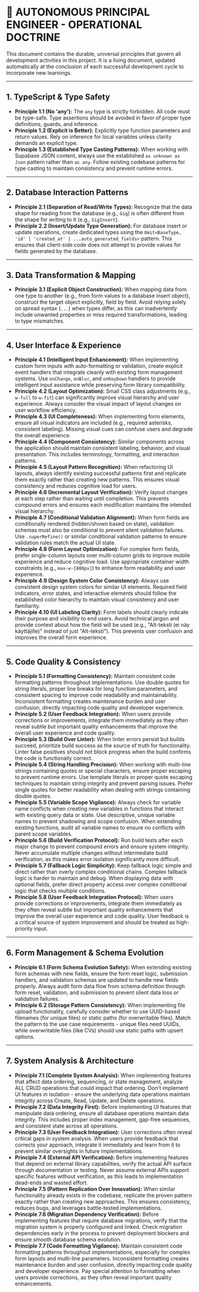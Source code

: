 # 🎯 AUTONOMOUS PRINCIPAL ENGINEER - OPERATIONAL DOCTRINE

This document contains the durable, universal principles that govern all development activities in this project. It is a living document, updated automatically at the conclusion of each successful development cycle to incorporate new learnings.

---

## 1. TypeScript & Type Safety

- **Principle 1.1 (No 'any'):** The `any` type is strictly forbidden. All code must be type-safe. Type assertions should be avoided in favor of proper type definitions, guards, and inference.
- **Principle 1.2 (Explicit is Better):** Explicitly type function parameters and return values. Rely on inference for local variables unless clarity demands an explicit type.
- **Principle 1.3 (Established Type Casting Patterns):** When working with Supabase JSON content, always use the established `as unknown as Json` pattern rather than `as any`. Follow existing codebase patterns for type casting to maintain consistency and prevent runtime errors.

---

## 2. Database Interaction Patterns

- **Principle 2.1 (Separation of Read/Write Types):** Recognize that the data shape for reading from the database (e.g., `Gig`) is often different from the shape for writing to it (e.g., `GigInsert`).
- **Principle 2.2 (Insert/Update Type Generation):** For database insert or update operations, create dedicated types using the `Omit<BaseType, 'id' | 'created_at' | ...auto_generated_fields>` pattern. This ensures that client-side code does not attempt to provide values for fields generated by the database.

---

## 3. Data Transformation & Mapping

- **Principle 3.1 (Explicit Object Construction):** When mapping data from one type to another (e.g., from form values to a database insert object), construct the target object explicitly, field by field. Avoid relying solely on spread syntax (`...`) when types differ, as this can inadvertently include unwanted properties or miss required transformations, leading to type mismatches.

---

## 4. User Interface & Experience

- **Principle 4.1 (Intelligent Input Enhancement):** When implementing custom form inputs with auto-formatting or validation, create explicit event handlers that integrate cleanly with existing form management systems. Use `onChange`, `onBlur`, and `onKeyDown` handlers to provide intelligent input assistance while preserving form library compatibility.
- **Principle 4.2 (Layout Optimization):** Small CSS class adjustments (e.g., `w-full` to `w-fit`) can significantly improve visual hierarchy and user experience. Always consider the visual impact of layout changes on user workflow efficiency.
- **Principle 4.3 (UI Completeness):** When implementing form elements, ensure all visual indicators are included (e.g., required asterisks, consistent labeling). Missing visual cues can confuse users and degrade the overall experience.
- **Principle 4.4 (Component Consistency):** Similar components across the application should maintain consistent labeling, behavior, and visual presentation. This includes terminology, formatting, and interaction patterns.
- **Principle 4.5 (Layout Pattern Recognition):** When refactoring UI layouts, always identify existing successful patterns first and replicate them exactly rather than creating new patterns. This ensures visual consistency and reduces cognitive load for users.
- **Principle 4.6 (Incremental Layout Verification):** Verify layout changes at each step rather than waiting until completion. This prevents compound errors and ensures each modification maintains the intended visual hierarchy.
- **Principle 4.7 (Conditional Validation Alignment):** When form fields are conditionally rendered (hidden/shown based on state), validation schemas must also be conditional to prevent silent validation failures. Use `.superRefine()` or similar conditional validation patterns to ensure validation rules match the actual UI state.
- **Principle 4.8 (Form Layout Optimization):** For complex form fields, prefer single-column layouts over multi-column grids to improve mobile experience and reduce cognitive load. Use appropriate container width constraints (e.g., `max-w-[800px]`) to enhance form readability and user experience.
- **Principle 4.9 (Design System Color Consistency):** Always use consistent design system colors for similar UI elements. Required field indicators, error states, and interactive elements should follow the established color hierarchy to maintain visual consistency and user familiarity.
- **Principle 4.10 (UI Labeling Clarity):** Form labels should clearly indicate their purpose and visibility to end users. Avoid technical jargon and provide context about how the field will be used (e.g., "Alt-teksti (ei näy käyttäjille)" instead of just "Alt-teksti"). This prevents user confusion and improves the overall form experience.

---

## 5. Code Quality & Consistency

- **Principle 5.1 (Formatting Consistency):** Maintain consistent code formatting patterns throughout implementations. Use double quotes for string literals, proper line breaks for long function parameters, and consistent spacing to improve code readability and maintainability. Inconsistent formatting creates maintenance burden and user confusion, directly impacting code quality and developer experience.
- **Principle 5.2 (User Feedback Integration):** When users provide corrections or improvements, integrate them immediately as they often reveal subtle but important quality enhancements that improve the overall user experience and code quality.
- **Principle 5.3 (Build Over Linter):** When linter errors persist but builds succeed, prioritize build success as the source of truth for functionality. Linter false positives should not block progress when the build confirms the code is functionally correct.
- **Principle 5.4 (String Handling Precision):** When working with multi-line strings containing quotes or special characters, ensure proper escaping to prevent runtime errors. Use template literals or proper quote escaping techniques to maintain string integrity and prevent parsing issues. Prefer single quotes for better readability when dealing with strings containing double quotes.
- **Principle 5.5 (Variable Scope Vigilance):** Always check for variable name conflicts when creating new variables in functions that interact with existing query data or state. Use descriptive, unique variable names to prevent shadowing and scope confusion. When extending existing functions, audit all variable names to ensure no conflicts with parent scope variables.
- **Principle 5.6 (Build Verification Protocol):** Run build tests after each major change to prevent compound errors and ensure system integrity. Never accumulate multiple changes without intermediate build verification, as this makes error isolation significantly more difficult.
- **Principle 5.7 (Fallback Logic Simplicity):** Keep fallback logic simple and direct rather than overly complex conditional chains. Complex fallback logic is harder to maintain and debug. When displaying data with optional fields, prefer direct property access over complex conditional logic that checks multiple conditions.
- **Principle 5.8 (User Feedback Integration Protocol):** When users provide corrections or improvements, integrate them immediately as they often reveal subtle but important quality enhancements that improve the overall user experience and code quality. User feedback is a critical source of system improvement and should be treated as high-priority input.

---

## 6. Form Management & Schema Evolution

- **Principle 6.1 (Form Schema Evolution Safety):** When extending existing form schemas with new fields, ensure the form reset logic, submission handlers, and validation schemas are updated to handle new fields properly. Always audit form data flow from schema definition through form reset, validation, and submission to prevent silent data loss or validation failures.
- **Principle 6.2 (Storage Pattern Consistency):** When implementing file upload functionality, carefully consider whether to use UUID-based filenames (for unique files) or static paths (for overwritable files). Match the pattern to the use case requirements - unique files need UUIDs, while overwritable files (like CVs) should use static paths with upsert options.

---

## 7. System Analysis & Architecture

- **Principle 7.1 (Complete System Analysis):** When implementing features that affect data ordering, sequencing, or state management, analyze ALL CRUD operations that could impact that ordering. Don't implement UI features in isolation - ensure the underlying data operations maintain integrity across Create, Read, Update, and Delete operations.
- **Principle 7.2 (Data Integrity First):** Before implementing UI features that manipulate data ordering, ensure all database operations maintain data integrity. This includes proper index management, gap-free sequences, and consistent state across all operations.
- **Principle 7.3 (User Feedback Integration):** User corrections often reveal critical gaps in system analysis. When users provide feedback that corrects your approach, integrate it immediately and learn from it to prevent similar oversights in future implementations.
- **Principle 7.4 (External API Verification):** Before implementing features that depend on external library capabilities, verify the actual API surface through documentation or testing. Never assume external APIs support specific features without verification, as this leads to implementation dead-ends and wasted effort.
- **Principle 7.5 (Pattern Replication Over Innovation):** When similar functionality already exists in the codebase, replicate the proven pattern exactly rather than creating new approaches. This ensures consistency, reduces bugs, and leverages battle-tested implementations.
- **Principle 7.6 (Migration Dependency Verification):** Before implementing features that require database migrations, verify that the migration system is properly configured and linked. Check migration dependencies early in the process to prevent deployment blockers and ensure smooth database schema evolution.
- **Principle 7.7 (Code Formatting Vigilance):** Maintain consistent code formatting patterns throughout implementations, especially for complex form layouts and multi-line parameters. Inconsistent formatting creates maintenance burden and user confusion, directly impacting code quality and developer experience. Pay special attention to formatting when users provide corrections, as they often reveal important quality enhancements.
